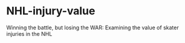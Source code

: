 # NHL-injury-value
Winning the battle, but losing the WAR: Examining the value of skater injuries in the NHL

